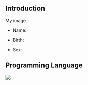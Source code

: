 ## Introduction

My image

- Name:

- Birth:

- Sex:

## Programming Language

<img src="https://img.shields.io/badge/Java-007396?style=for-the-badge&logo=Java&logoColor=white"/>
